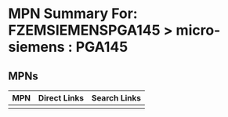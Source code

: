 



# MPN Summary For: FZEMSIEMENSPGA145 > micro-siemens : PGA145

## MPNs
  

|MPN|Direct Links|Search Links|
| :--- | :--- | :--- |
||||
